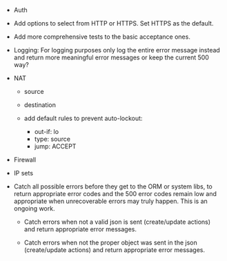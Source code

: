 
- Auth

- Add options to select from HTTP or HTTPS. Set HTTPS as the default.

- Add more comprehensive tests to the basic acceptance ones.

- Logging: For logging purposes only log the entire error message instead and return
 more meaningful error messages or keep the current 500 way?

- NAT
	- source
	- destination

	- add default rules to prevent auto-lockout:
		- out-if: lo
		- type: source
		- jump: ACCEPT

- Firewall

- IP sets

- Catch all possible errors before they get to the ORM or system libs, to return appropriate
 error codes and the 500 error codes remain low and appropriate when unrecoverable errors
 may truly happen. This is an ongoing work.

	- Catch errors when not a valid json is sent (create/update actions) and return
	 appropriate error messages.

	- Catch errors when not the proper object was sent in the json (create/update actions)
	 and return appropriate error messages.
